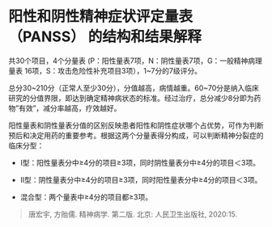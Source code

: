# 阳性和阴性精神症状评定量表（PANSS） 的结构和结果解释

共30个项目，4个分量表 (P：阳性量表7项，N：阴性量表7项，G：一般精神病理量表 16项，S：攻击危险性补充项目3项），1~7分的7级评分。  

总分30~210分（正常人至少30分），分值越高，病情越重。60~70分是纳入临床研究的分值界限，即达到确定精神病状态的标准。经过治疗，总分减少8分即为药物”有效”，减分率越高，疗效越好。  

阳性量表和阴性量表分值的区别反映患者阳性和阴性症状哪个占优势，可作为判断预后和决定用药的重要参考。根据这两个分量表得分构成，可以判断精神分裂症的临床分型：  

- I型：阳性量表分中≥4分的项目≥3项，同时阴性量表分中≥4分的项目＜3项。  

- Ⅱ型：阴性量表分中≥4分的项目≥3项，同时阳性量表分中≥4分的项目＜3项。  

- 混合型：两个量表中≥4分的项目都≥3项。  

> 唐宏宇, 方贻儒. 精神病学. 第二版. 北京: 人民卫生出版社, 2020:15.